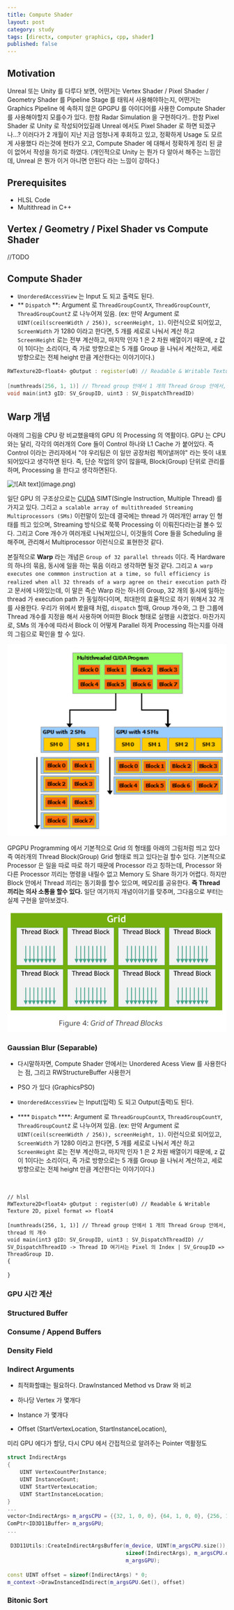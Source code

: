 ```yaml
---
title: Compute Shader
layout: post
category: study
tags: [directx, computer graphics, cpp, shader]
published: false
---
```


## Motivation

Unreal 또는 Unity 를 다루다 보면, 어떤거는 Vertex Shader / Pixel Shader / Geometry Shader 를 Pipeline Stage 를 태워서 사용해야하는지, 어떤거는 Graphics Pipeline 에 속하지 않은 GPGPU 를 아이디어를 사용한 Compute Shader 를 사용해야할지 모를수가 있다. 한참 Radar Simulation 을 구현하다가.. 한참 Pixel Shader 로 Unity 로 작성되어있길래 Unreal 에서도 Pixel Shader 로 하면 되겠구나...? 이러다가 2 개월이 지난 지금 엄청나게 후회하고 있고, 정확하게 Usage 도 모르게 사용했다 라는것에 현타가 오고, Compute Shader 에 대해서 정확하게 정리 된 글이 없어서 작성을 하기로 하였다. (개인적으로 Unity 는 뭔가 다 알아서 해주는 느낌인데, Unreal 은 뭔가 이거 아니면 안된다 라는 느낌이 강하다.)

## Prerequisites
* HLSL Code
* Multithread in C++

## Vertex / Geometry / Pixel Shader vs Compute Shader
//TODO

## Compute Shader

- `UnorderedAccessView` 는 Input 도 되고 출력도 된다.
- ** `Dispatch` **: Argument 로 `ThreadGroupCountX`, `ThreadGroupCountY`, `ThreadGroupCountZ` 로 나누어져 있음. (ex: 만약 Argument 로 `UINT(ceil(screenWidth / 256)), screenHeight, 1)`. 이런식으로 되어있고, `ScreenWidth` 가 1280 이라고 한다면, 5 개를 세로로 나눠서 계산 하고 `ScreenHeight` 로는 전부 계산하고, 마지막 인자 1 은 2 차원 배열이기 때문에, z 값이 1이다는 소리이다, 즉 가로 방향으로는 5 개를 Group 을 나눠서 계산하고, 세로 방향으로는 전체 height 만큼 계산한다는 이야기이다.) 

```c++
RWTexture2D<float4> gOutput : register(u0) // Readable & Writable Texture 2D, pixel format => float4

[numthreads(256, 1, 1)] // Thread group 안에서 1 개의 Thread Group 안에서, thread 의 개수 
void main(int3 gID: SV_GroupID, uint3 : SV_DispatchThreadID)
```
## Warp 개념

아래의 그림을 CPU 랑 비교했을때의 GPU 의 Processing 의 역활이다. GPU 는 CPU 와는 달리, 각각의 여러개의 Core 들이 Control 하나와 L1 Cache 가 붙어있다. 즉 Control 이라는 관리자에서 "야 우리팀은 이 일만 공장처럼 찍어낼꺼야" 라는 뜻이 내포되어있다고 생각하면 된다. 즉, 단순 작업의 양이 많을때, Block(Group) 단위로 관리를 하며, Processing 을 한다고 생각하면된다.

![!\[Alt text\](image.png)
](../../../assets/img/photo/10-12-2024/gpu.png)

일단 GPU 의 구조상으로는 [CUDA](https://nyu-cds.github.io/python-gpu/02-cuda/) SIMT(Single Instruction, Multiple Thread) 를 가지고 있다. 그리고 `a scalable array of multithreaded Streaming Multiprocessors (SMs)` 이런말이 있는데 결국에는 thread 가 여러개인 array 인 형태를 띄고 있으며, Streaming 방식으로 쭉쭉 Processing 이 이뤄진다라는걸 볼수 있다. 그리고 Core 개수가 여러개로 나눠져있으니, 이것들의 Core 들을 Scheduling 을 해주며, 관리해서 Multiprocessor 이런식으로 표현한것 같다.

본질적으로 **Warp** 라는 개념은 `Group of 32 parallel threads` 이다. 즉 Hardware 의 하나의 묶음, 동시에 일을 하는 묶음 이라고 생각하면 될것 같다. 그리고 `A warp executes one commmon instruction at a time, so full efficiency is realized when all 32 threads of a warp agree on their execution path` 라고 문서에 나와있는데, 이 말은 즉슨 Warp 라는 하나의 Group, 32 개의 동시에 일하는 thread 가 execution path 가 동일하다이며, 최대한의 효율적으로 하기 위해서 32 개를 사용한다. 우리가 위에서 봤을때 처럼, `dispatch` 할때, Group 개수와, 그 한 그룹에 Thread 개수를 지정을 해서 사용하며 어떠한 Block 형태로 실행을 시켰었다. 마찬가지로, SMs 의 개수에 따라서 Block 이 어떻게 Parallel 하게 Processing 하는지를 아래의 그림으로 확인을 할 수 있다.

![Automatic Scalability](../../../assets/img/photo/10-12-2024/block.png)

GPGPU Programming 에서 기본적으로 Grid 의 형태를 아래의 그림처럼 띄고 있다 즉 여러개의 Thread Block(Group) Grid 형태로 띄고 있다는걸 할수 있다. 기본적으로 Processor 은 일을 따로 따로 하기 때문에 Processor 라고 칭하는데, Processor 와 다른 Processor 끼리는 명령을 내릴수 없고 Memory 도 Share 하기가 어렵다. 하지만 Block 안에서 Thread 끼리는 동기화를 할수 있으며, 메모리를 공유한다. **즉 Thread 끼리는 의사 소통을 할수 있다.**
일단 여기까지 개념이야기를 맞추며, 그다음으로 부터는 실제 구현을 알아보겠다. 

![!\[Alt text\](image.png)](../../../assets/img/photo/10-12-2024/grid.png)

### Gaussian Blur (Separable)

- 다시말하자면, Compute Shader 안에서는 Unordered Acess View 를 사용한다는 점, 그리고 RWStructureBuffer 사용한거
- PSO 가 있다 (GraphicsPSO)
- `UnorderedAccessView` 는 Input(입력) 도 되고 Output(출력)도 된다.

- **** `Dispatch` ****: Argument 로 `ThreadGroupCountX`, `ThreadGroupCountY`, `ThreadGroupCountZ` 로 나누어져 있음. (ex: 만약 Argument 로 `UINT(ceil(screenWidth / 256)), screenHeight, 1)`. 이런식으로 되어있고, `ScreenWidth` 가 1280 이라고 한다면, 5 개를 세로로 나눠서 계산 하고 `ScreenHeight` 로는 전부 계산하고, 마지막 인자 1 은 2 차원 배열이기 때문에, z 값이 1이다는 소리이다, 즉 가로 방향으로는 5 개를 Group 을 나눠서 계산하고, 세로 방향으로는 전체 height 만큼 계산한다는 이야기이다.) 


```


// hlsl
RWTexture2D<float4> gOutput : register(u0) // Readable & Writable Texture 2D, pixel format => float4

[numthreads(256, 1, 1)] // Thread group 안에서 1 개의 Thread Group 안에서, thread 의 개수 
void main(int3 gID: SV_GroupID, uint3 : SV_DispatchThreadID) // SV_DispatchThreadID -> Thread ID 여기서는 Pixel 의 Index | SV_GroupID => ThreadGroup ID.
{

}
```

### GPU 시간 계산

### Structured Buffer

### Consume / Append Buffers

### Density Field

### Indirect Arguments
- 최적화할떄는 필요하다. DrawInstanced Method vs Draw 와 비교

- 하나당 Vertex 가 몇개다
- Instance 가 몇개다
- Offset (StartVertexLocation, StartInstanceLocation),

미리 GPU 에다가 할당, 다시 CPU 에서 간접적으로 알려주는 Pointer 역활정도

```c++
struct IndirectArgs
{
    UINT VertexCountPerInstance;
    UINT InstanceCount;
    UINT StartVertexLocation;
    UINT StartInstanceLocation;
}
...
vector<IndirectArgs> m_argsCPU = {{32, 1, 0, 0}, {64, 1, 0, 0}, {256, 1, 0, 0}}; // 32 개의 Vertex 가 1 개의 Instance 안에 정해져 있음
ComPtr<ID3D11Buffer> m_argsGPU;
...

 D3D11Utils::CreateIndirectArgsBuffer(m_device, UINT(m_argsCPU.size()),
                                      sizeof(IndirectArgs), m_argsCPU.data(),
                                      m_argsGPU);

const UINT offset = sizeof(IndirectArgs) * 0;
m_context->DrawInstancedIndirect(m_argsGPU.Get(), offset)
```

### Bitonic Sort